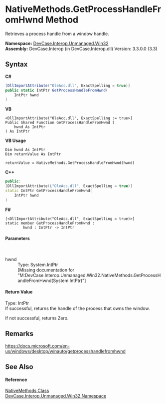 # NativeMethods.GetProcessHandleFromHwnd Method 
 

Retrieves a process handle from a window handle.

**Namespace:**&nbsp;<a href="N_DevCase_Interop_Unmanaged_Win32">DevCase.Interop.Unmanaged.Win32</a><br />**Assembly:**&nbsp;DevCase.Interop (in DevCase.Interop.dll) Version: 3.3.0.0 (3.3)

## Syntax

**C#**<br />
``` C#
[DllImportAttribute("OleAcc.dll", ExactSpelling = true)]
public static IntPtr GetProcessHandleFromHwnd(
	IntPtr hwnd
)
```

**VB**<br />
``` VB
<DllImportAttribute("OleAcc.dll", ExactSpelling := true>]
Public Shared Function GetProcessHandleFromHwnd ( 
	hwnd As IntPtr
) As IntPtr
```

**VB Usage**<br />
``` VB Usage
Dim hwnd As IntPtr
Dim returnValue As IntPtr

returnValue = NativeMethods.GetProcessHandleFromHwnd(hwnd)
```

**C++**<br />
``` C++
public:
[DllImportAttribute(L"OleAcc.dll", ExactSpelling = true)]
static IntPtr GetProcessHandleFromHwnd(
	IntPtr hwnd
)
```

**F#**<br />
``` F#
[<DllImportAttribute("OleAcc.dll", ExactSpelling = true)>]
static member GetProcessHandleFromHwnd : 
        hwnd : IntPtr -> IntPtr 

```


#### Parameters
&nbsp;<dl><dt>hwnd</dt><dd>Type: System.IntPtr<br />\[Missing <param name="hwnd"/> documentation for "M:DevCase.Interop.Unmanaged.Win32.NativeMethods.GetProcessHandleFromHwnd(System.IntPtr)"\]</dd></dl>

#### Return Value
Type: IntPtr<br />If successful, returns the handle of the process that owns the window. 

 If not successful, returns Zero.

## Remarks
<a href="https://docs.microsoft.com/en-us/windows/desktop/winauto/getprocesshandlefromhwnd" target="_blank">https://docs.microsoft.com/en-us/windows/desktop/winauto/getprocesshandlefromhwnd</a>

## See Also


#### Reference
<a href="T_DevCase_Interop_Unmanaged_Win32_NativeMethods">NativeMethods Class</a><br /><a href="N_DevCase_Interop_Unmanaged_Win32">DevCase.Interop.Unmanaged.Win32 Namespace</a><br />